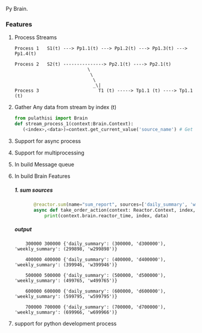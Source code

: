 Py Brain.

### Features

1.  Process Streams
    
     ``` .env
     Process 1   S1(t) ---> Pp1.1(t) ---> Pp1.2(t) ---> Pp1.3(t) ---> Pp1.4(t)  
     
     Process 2   S2(t) ---------------> Pp2.1(t) ----> Pp2.1(t)
                                \
                                 \
                                  \
                                  _\|
     Process 3                      T1 (t) -----> Tp1.1 (t) ----> Tp1.1 (t)
     ```
                                

2. Gather Any data from stream by index (t)

    ```python
    from pulathisi import Brain
    def stream_process_1(context:Brain.Context):
       (<index>,<data>)=context.get_current_value('source_name') # Get latest stored value 

    ```

3. Support for async process

4. Support for multiprocessing

5. In build Message queue

6. In build Brain Features

    ##### 1. sum sources
    ```python
           @reactor.sum(name="sum_report", sources=['daily_summary', 'weekly_summary'])
           async def take_order_action(context: Reactor.Context, index, data):
               print(context.brain.reactor_time, index, data)
    ```
    ##### output
    ``` console
        300000 300000 {'daily_summary': (300000, 'd300000'), 'weekly_summary': (299898, 'w299898')}

        400000 400000 {'daily_summary': (400000, 'd400000'), 'weekly_summary': (399946, 'w399946')}

        500000 500000 {'daily_summary': (500000, 'd500000'), 'weekly_summary': (499765, 'w499765')}

        600000 600000 {'daily_summary': (600000, 'd600000'), 'weekly_summary': (599795, 'w599795')}

        700000 700000 {'daily_summary': (700000, 'd700000'), 'weekly_summary': (699966, 'w699966')}

    ```

6. support for python development process                 